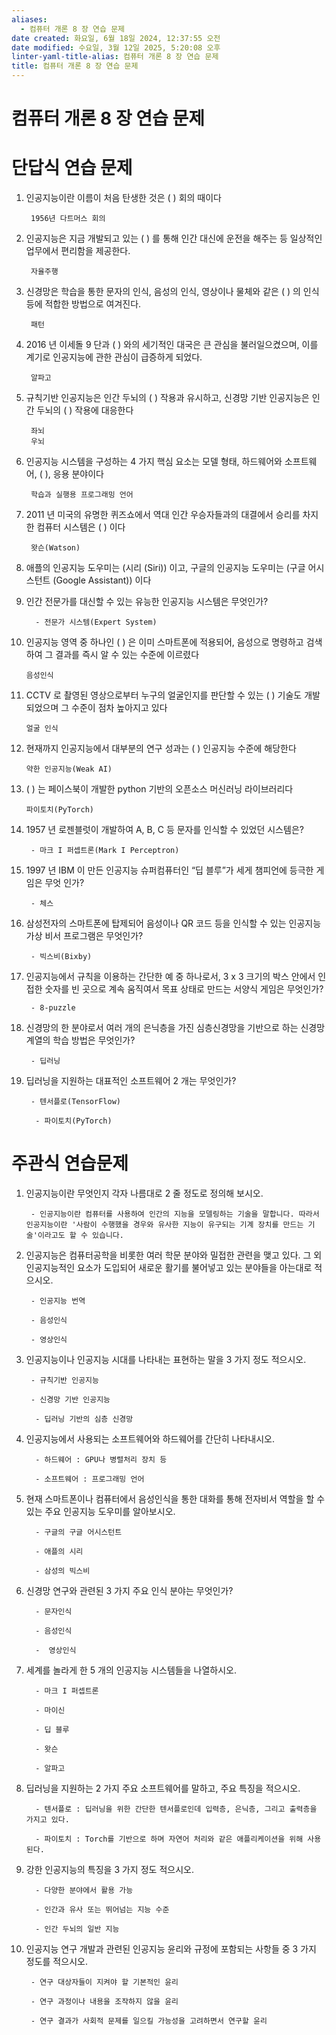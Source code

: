 ```yaml
---
aliases:
  - 컴퓨터 개론 8 장 연습 문제
date created: 화요일, 6월 18일 2024, 12:37:55 오전
date modified: 수요일, 3월 12일 2025, 5:20:08 오후
linter-yaml-title-alias: 컴퓨터 개론 8 장 연습 문제
title: 컴퓨터 개론 8 장 연습 문제
---
```


# 컴퓨터 개론 8 장 연습 문제

# 단답식 연습 문제

1. 인공지능이란 이름이 처음 탄생한 것은 ( ) 회의 때이다

		1956년 다트머스 회의
2. 인공지능은 지금 개발되고 있는 ( ) 를 통해 인간 대신에 운전을 해주는 등 일상적인 업무에서 편리함을 제공한다.

		자율주행
3. 신경망은 학습을 통한 문자의 인식, 음성의 인식, 영상이나 물체와 같은 ( ) 의 인식등에 적합한 방법으로 여겨진다.

		패턴
4. 2016 년 이세돌 9 단과 ( ) 와의 세기적인 대국은 큰 관심을 불러일으켰으며, 이를 계기로 인공지능에 관한 관심이 급증하게 되었다.

		알파고
5. 규칙기반 인공지능은 인간 두뇌의 ( ) 작용과 유시하고, 신경망 기반 인공지능은 인간 두뇌의 ( ) 작용에 대응한다

		좌뇌
		우뇌
6. 인공지능 시스템을 구성하는 4 가지 핵심 요소는 모델 형태, 하드웨어와 소프트웨어, ( ), 응용 분야이다

		학습과 실행용 프로그래밍 언어
7. 2011 년 미국의 유명한 퀴즈쇼에서 역대 인간 우승자들과의 대결에서 승리를 차지한 컴퓨터 시스템은 ( ) 이다

		왓슨(Watson)
8. 애플의 인공지능 도우미는 (시리 (Siri)) 이고, 구글의 인공지능 도우미는 (구글 어시스턴트 (Google Assistant)) 이다
9. 인간 전문가를 대신할 수 있는 유능한 인공지능 시스템은 무엇인가?

		 - 전문가 시스템(Expert System)

10. 인공지능 영역 중 하나인 ( ) 은 이미 스마트폰에 적용되어, 음성으로 명령하고 검색하여 그 결과를 즉시 알 수 있는 수준에 이르렸다

		음성인식
11. CCTV 로 촬영된 영상으로부터 누구의 얼굴인지를 판단할 수 있는 ( ) 기술도 개발되었으며 그 수준이 점차 높아지고 있다

		얼굴 인식
12. 현재까지 인공지능에서 대부분의 연구 성과는 ( ) 인공지능 수준에 해당한다

		약한 인공지능(Weak AI)
13. ( ) 는 페이스북이 개발한 python 기반의 오픈소스 머신러닝 라이브러리다

		파이토치(PyTorch)
		
14. 1957 년 로젠블럿이 개발하여 A, B, C 등 문자를 인식할 수 있었던 시스템은?

		 - 마크 I 퍼셉트론(Mark I Perceptron)

15. 1997 년 IBM 이 만든 인공지능 슈퍼컴퓨터인 “딥 블루”가 세게 챔피언에 등극한 게임은 무엇 인가?

		 - 체스

16. 삼성전자의 스마트폰에 탑제되어 음성이나 QR 코드 등을 인식할 수 있는 인공지능 가상 비서 프로그램은 무엇인가?

		 - 빅스비(Bixby)

17. 인공지능에서 규칙을 이용하는 간단한 예 중 하나로서, 3 x 3 크기의 박스 안에서 인접한 숫자를 빈 곳으로 계속 움직여서 목표 상태로 만드는 서양식 게임은 무엇인가?

		 - 8-puzzle

18. 신경망의 한 분야로서 여러 개의 은닉층을 가진 심층신경망을 기반으로 하는 신경망 계열의 학습 방법은 무엇인가?

		 - 딥러닝

19. 딥러닝을 지원하는 대표적인 소프트웨어 2 개는 무엇인가?

		 - 텐서플로(TensorFlow)

		  - 파이토치(PyTorch)

# 주관식 연습문제

1. 인공지능이란 무엇인지 각자 나름대로 2 줄 정도로 정의해 보시오.

		- 인공지능이란 컴퓨터를 사용하여 인간의 지능을 모델링하는 기술을 말합니다. 따라서 인공지능이란 '사람이 수행했을 경우와 유사한 지능이 유구되는 기계 장치를 만드는 기술'이라고도 할 수 있습니다.

2. 인공지능은 컴퓨터공학을 비롯한 여러 학문 분야와 밀접한 관련을 맺고 있다. 그 외 인공지능적인 요소가 도입되어 새로운 활기를 불어넣고 있는 분야들을 아는대로 적으시오.

		- 인공지능 번역

		- 음성인식

		- 영상인식

3. 인공지능이나 인공지능 시대를 나타내는 표현하는 말을 3 가지 정도 적으시오.

		- 규칙기반 인공지능

		- 신경망 기반 인공지능

		 - 딥러닝 기반의 심층 신경망

4. 인공지능에서 사용되는 소프트웨어와 하드웨어를 간단히 나타내시오.

		 - 하드웨어 : GPU나 병렬처리 장치 등

		 - 소프트웨어 : 프로그래밍 언어

5. 현재 스마트폰이나 컴퓨터에서 음성인식을 통한 대화를 통해 전자비서 역할을 할 수 있는 주요 인공지능 도우미를 알아보시오.

		 - 구글의 구글 어시스턴트

		 - 애플의 시리

		 - 삼성의 빅스비

6. 신경망 연구와 관련된 3 가지 주요 인식 분야는 무엇인가?

		 - 문자인식

		 - 음성인식

		 -  영상인식

7. 세계를 놀라게 한 5 개의 인공지능 시스템들을 나열하시오.

		 - 마크 I 퍼셉트론

		 - 마이신

		 - 딥 블루

		 - 왓슨
	
		 - 알파고

8. 딥러닝을 지원하는 2 가지 주요 소프트웨어를 말하고, 주요 특징을 적으시오.

		 - 텐서플로 : 딥러닝을 위한 간단한 텐서플로인데 입력층, 은닉층, 그리고 출력층을 가지고 있다.

		 - 파이토치 : Torch를 기반으로 하며 자연어 처리와 같은 애플리케이션을 위해 사용된다.

9. 강한 인공지능의 특징을 3 가지 정도 적으시오.

		 - 다양한 분야에서 활용 가능

		 - 인간과 유사 또는 뛰어넘는 지능 수준

		 - 인간 두뇌의 일반 지능

10. 인공지능 연구 개발과 관련된 인공지능 윤리와 규정에 포함되는 사항들 중 3 가지 정도를 적으시오.

		 - 연구 대상자들이 지켜야 할 기본적인 윤리

		 - 연구 과정이나 내용을 조작하지 않을 윤리
	
		 - 연구 결과가 사회적 문제를 일으킬 가능성을 고려하면서 연구할 윤리
